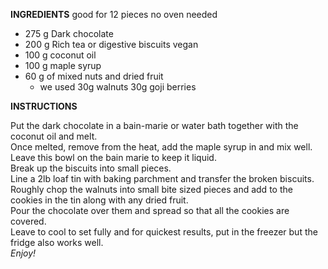 **INGREDIENTS**
good for 12 pieces
no oven needed

- 275 g Dark chocolate
- 200 g Rich tea or digestive biscuits vegan
- 100 g coconut oil
- 100 g maple syrup
- 60 g of mixed nuts and dried fruit
  - we used 30g walnuts 30g goji berries

**INSTRUCTIONS**

Put the dark chocolate in a bain-marie or water bath together with the coconut oil and melt.  
Once melted, remove from the heat, add the maple syrup in and mix well.  
Leave this bowl on the bain marie to keep it liquid.  
Break up the biscuits into small pieces.  
Line a 2lb loaf tin with baking parchment and transfer the broken biscuits.  
Roughly chop the walnuts into small bite sized pieces and add to the cookies in the tin along with any dried fruit.  
Pour the chocolate over them and spread so that all the cookies are covered.  
Leave to cool to set fully and for quickest results, put in the freezer but the fridge also works well.  
_Enjoy!_
